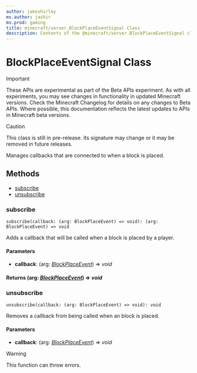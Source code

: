 ```yaml
---
author: jakeshirley
ms.author: jashir
ms.prod: gaming
title: minecraft/server.BlockPlaceEventSignal Class
description: Contents of the @minecraft/server.BlockPlaceEventSignal class.
---
```

# BlockPlaceEventSignal Class
>[!IMPORTANT]
>These APIs are experimental as part of the Beta APIs experiment. As with all experiments, you may see changes in functionality in updated Minecraft versions. Check the Minecraft Changelog for details on any changes to Beta APIs. Where possible, this documentation reflects the latest updates to APIs in Minecraft beta versions.

> [!CAUTION]
> This class is still in pre-release.  Its signature may change or it may be removed in future releases.

Manages callbacks that are connected to when a block is placed.

## Methods
- [subscribe](#subscribe)
- [unsubscribe](#unsubscribe)

### **subscribe**
`
subscribe(callback: (arg: BlockPlaceEvent) => void): (arg: BlockPlaceEvent) => void
`

Adds a callback that will be called when a block is placed by a player.

#### **Parameters**
- **callback**: (arg: [*BlockPlaceEvent*](BlockPlaceEvent.md)) => *void*

#### **Returns** (arg: [*BlockPlaceEvent*](BlockPlaceEvent.md)) => *void*

### **unsubscribe**
`
unsubscribe(callback: (arg: BlockPlaceEvent) => void): void
`

Removes a callback from being called when an block is placed.

#### **Parameters**
- **callback**: (arg: [*BlockPlaceEvent*](BlockPlaceEvent.md)) => *void*

> [!WARNING]
> This function can throw errors.


